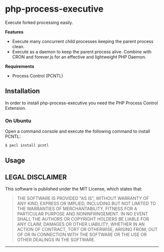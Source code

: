 php-process-executive
=====================

Execute forked processing easily.

**Features**

  * Execute many concurrent child processes keeping the parent process clean. 
  * Execute as a daemon to keep the parent process alive. Combine with CRON and forever.js for an effective and lightweight PHP Daemon. 

**Requirements**

  * Process Control (PCNTL)

Installation
------------

In order to install php-process-executive you need the PHP Process Control Extension. 

### On Ubuntu

Open a command console and execute the
following command to install PCNTL:

```bash
$ pecl install pcntl
```

Usage
------------

LEGAL DISCLAIMER
----------------

This software is published under the MIT License, which states that:

> THE SOFTWARE IS PROVIDED "AS IS", WITHOUT WARRANTY OF ANY KIND, EXPRESS OR
> IMPLIED, INCLUDING BUT NOT LIMITED TO THE WARRANTIES OF MERCHANTABILITY,
> FITNESS FOR A PARTICULAR PURPOSE AND NONINFRINGEMENT. IN NO EVENT SHALL THE
> AUTHORS OR COPYRIGHT HOLDERS BE LIABLE FOR ANY CLAIM, DAMAGES OR OTHER
> LIABILITY, WHETHER IN AN ACTION OF CONTRACT, TORT OR OTHERWISE, ARISING FROM,
> OUT OF OR IN CONNECTION WITH THE SOFTWARE OR THE USE OR OTHER DEALINGS IN THE
> SOFTWARE.

-----